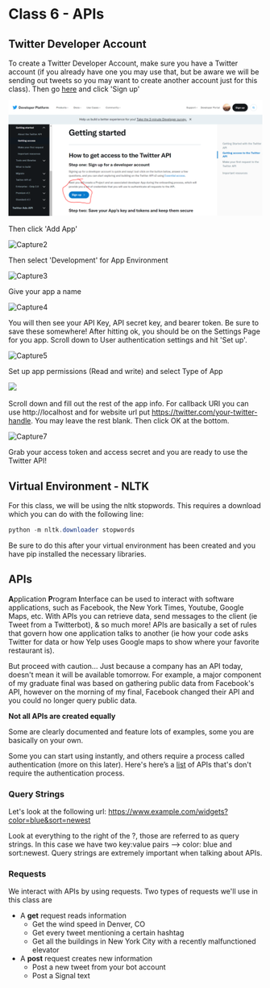 # Class 6 - APIs

## Twitter Developer Account

To create a Twitter Developer Account, make sure you have a Twitter account (if you already have one you may use that, but be aware we will be sending out tweets so you may want to create another account just for this class). Then go [here](https://developer.twitter.com/en/docs/twitter-api/getting-started/getting-access-to-the-twitter-api) and click 'Sign up'

![step1](./DevAccount/Capture.PNG)

Then click 'Add App'

![Capture2](C:\Users\kat.sullivan\School\Classes\wpp-python-intro\Class06-APIs\DevAccount\Capture2.PNG)

Then select 'Development' for App Environment

![Capture3](C:\Users\kat.sullivan\School\Classes\wpp-python-intro\Class06-APIs\DevAccount\Capture3.PNG)

Give your app a name

![Capture4](C:\Users\kat.sullivan\School\Classes\wpp-python-intro\Class06-APIs\DevAccount\Capture4.PNG)

You will then see your API Key, API secret key, and bearer token. Be sure to save these somewhere! After hitting ok, you should be on the Settings Page for you app. Scroll down to User authentication settings and hit 'Set up'.

![Capture5](C:\Users\kat.sullivan\School\Classes\wpp-python-intro\Class06-APIs\DevAccount\Capture5.PNG)

Set up app permissions (Read and write) and select Type of App

![](C:\Users\kat.sullivan\School\Classes\wpp-python-intro\Class06-APIs\DevAccount\Capture6.PNG)

Scroll down and fill out the rest of the app info. For callback URI you can use http://localhost and for website url put https://twitter.com/your-twitter-handle. You may leave the rest blank. Then click OK at the bottom.

![Capture7](C:\Users\kat.sullivan\School\Classes\wpp-python-intro\Class06-APIs\DevAccount\Capture7.PNG)

Grab your access token and access secret and you are ready to use the Twitter API!

## Virtual Environment - NLTK

For this class, we will be using the nltk stopwords. This requires a download which you can do with the following line:

```powershell
python -m nltk.downloader stopwords
```

Be sure to do this after your virtual environment has been created and you have pip installed the necessary libraries. 

## APIs

**A**pplication **P**rogram **I**nterface can be used to interact with software applications, such as Facebook, the New York Times, Youtube, Google Maps, etc. With APIs you can retrieve data, send messages to the client (ie Tweet from a Twitterbot), & so much more! APIs are basically a set of rules that govern how one application talks to another (ie how your code asks Twitter for data or how Yelp uses Google maps to show where your favorite restaurant is).

But proceed with caution... Just because a company has an API today, doesn't mean it will be available tomorrow. For example, a major component of my graduate final was based on gathering public data from Facebook's API, however on the morning of my final, Facebook changed their API and you could no longer query public data.

**Not all APIs are created equally**

Some are clearly documented and feature lots of examples, some you are basically on your own.

Some you can start using instantly, and others require a process called authentication (more on this later). Here's here’s a [list](https://mixedanalytics.com/blog/list-actually-free-open-no-auth-needed-apis/) of APIs that's don't require the authentication process.

### Query Strings

Let's look at the following url: https://www.example.com/widgets?color=blue&sort=newest

Look at everything to the right of the ?, those are referred to as query strings. In this case we have two key:value pairs --> color: blue and sort:newest. Query strings are extremely important when talking about APIs.

### Requests

We interact with APIs by using requests. Two types of requests we'll use in this class are

- A **get** request reads information
  - Get the wind speed in Denver, CO
  - Get every tweet mentioning a certain hashtag
  - Get all the buildings in New York City with a recently malfunctioned elevator
- A **post** request creates new information
  - Post a new tweet from your bot account
  - Post a Signal text
